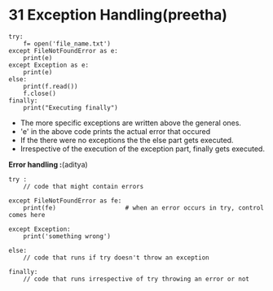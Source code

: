 
# 31 Exception Handling(preetha)

```
try:
	f= open('file_name.txt')
except FileNotFoundError as e:
	print(e)
except Exception as e:
	print(e)
else:
	print(f.read())
	f.close()
finally:
	print("Executing finally")
```
- The more specific exceptions are written above the general ones.
- 'e' in the above code prints the actual error that occured
- If the there were no exceptions the the else part gets executed.
- Irrespective of the execution of the exception part, finally gets executed.

**Error handling :**(aditya)

```pyhton3
try :
	// code that might contain errors
	
except FileNotFoundError as fe:
	print(fe)					# when an error occurs in try, control comes here
	
except Exception:
	print('something wrong')

else:
	// code that runs if try doesn't throw an exception
	
finally:
	// code that runs irrespective of try throwing an error or not
```

